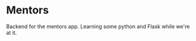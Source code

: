 
# Mentors

Backend for the mentors app. Learning some python and Flask while we're at it.

```

```
